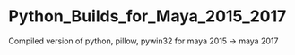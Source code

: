 # Python_Builds_for_Maya_2015_2017
Compiled version of python, pillow, pywin32 for maya 2015 -> maya 2017
